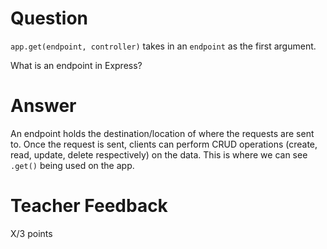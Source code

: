 # Question

`app.get(endpoint, controller)` takes in an `endpoint` as the first argument.

What is an endpoint in Express?

# Answer
An endpoint holds the destination/location of where the requests are sent to. Once the request is sent, clients can perform CRUD operations (create, read, update, delete respectively) on the data. This is where we can see `.get()` being used on the app. 

# Teacher Feedback

X/3 points
